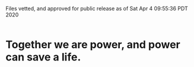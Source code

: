 Files vetted, and approved for public release as of Sat Apr  4 09:55:36 PDT 2020<br><br><h1>Together we are power, and power can save a life.</h1>
